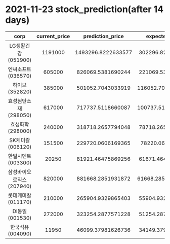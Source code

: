 # 2021-11-23 stock_prediction(after 14 days)

|   corp   |   current_price   |   prediction_price   |   expected_profit   |
|:--------:|:-----------------:|:--------------------:|:-------------------:|
|LG생활건강(051900)|1191000|1493296.8222633577|302296.8222633577|
|엔씨소프트(036570)|605000|826069.5381690244|221069.5381690244|
|하이브(352820)|385000|501052.7043033919|116052.70430339192|
|효성첨단소재(298050)|617000|717737.5118660087|100737.51186600875|
|효성화학(298000)|240000|318718.2657794048|78718.26577940478|
|SK케미칼(006120)|151500|229720.0606169365|78220.0606169365|
|한일시멘트(003300)|20250|81921.46475869256|61671.46475869256|
|삼성바이오로직스(207940)|820000|881668.2851931872|61668.285193187185|
|롯데케미칼(011170)|210000|265904.9329865403|55904.93298654031|
|DI동일(001530)|272000|323254.2877571228|51254.28775712277|
|한국석유(004090)|11950|46099.37981626736|34149.37981626736|
